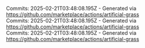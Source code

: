 Commits: 2025-02-21T03:48:08.195Z - Generated via https://github.com/marketplace/actions/artificial-grass
<br>
Commits: 2025-02-21T03:48:08.195Z - Generated via https://github.com/marketplace/actions/artificial-grass
<br>
Commits: 2025-02-21T03:48:08.195Z - Generated via https://github.com/marketplace/actions/artificial-grass
<br>
